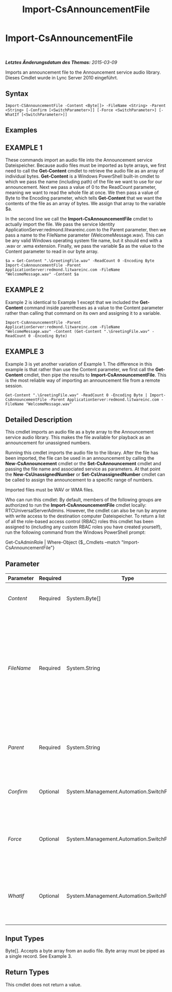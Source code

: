 ﻿---
title: Import-CsAnnouncementFile
TOCTitle: Import-CsAnnouncementFile
ms:assetid: 66da2361-e325-4085-8b6f-47a8423edaab
ms:mtpsurl: https://technet.microsoft.com/de-de/library/Gg398472(v=OCS.15)
ms:contentKeyID: 49294248
ms.date: 05/19/2016
mtps_version: v=OCS.15
ms.translationtype: HT
---

# Import-CsAnnouncementFile

 

_**Letztes Änderungsdatum des Themas:** 2015-03-09_

Imports an announcement file to the Announcement service audio library. Dieses Cmdlet wurde in Lync Server 2010 eingeführt.

## Syntax

    Import-CSAnnouncementFile -Content <Byte[]> -FileName <String> -Parent <String> [-Confirm [<SwitchParameter>]] [-Force <SwitchParameter>] [-WhatIf [<SwitchParameter>]]

## Examples

## EXAMPLE 1

These commands import an audio file into the Announcement service Dateispeicher. Because audio files must be imported as byte arrays, we first need to call the **Get-Content** cmdlet to retrieve the audio file as an array of individual bytes. **Get-Content** is a Windows PowerShell built-in cmdlet to which we pass the name (including path) of the file we want to use for our announcement. Next we pass a value of 0 to the ReadCount parameter, meaning we want to read the whole file at once. We then pass a value of Byte to the Encoding parameter, which tells **Get-Content** that we want the contents of the file as an array of bytes. We assign that array to the variable $a.

In the second line we call the **Import-CsAnnouncementFile** cmdlet to actually import the file. We pass the service Identity ApplicationServer:redmond.litwareinc.com to the Parent parameter, then we pass a name to the FileName parameter (WelcomeMessage.wav). This can be any valid Windows operating system file name, but it should end with a .wav or .wma extension. Finally, we pass the variable $a as the value to the Content parameter to read in our byte array.

    $a = Get-Content ".\GreetingFile.wav" -ReadCount 0 -Encoding Byte
    Import-CsAnnouncementFile -Parent ApplicationServer:redmond.litwareinc.com -FileName "WelcomeMessage.wav" -Content $a

## EXAMPLE 2

Example 2 is identical to Example 1 except that we included the **Get-Content** command inside parentheses as a value to the Content parameter rather than calling that command on its own and assigning it to a variable.

    Import-CsAnnouncementFile -Parent ApplicationServer:redmond.litwareinc.com -FileName "WelcomeMessage.wav" -Content (Get-Content ".\GreetingFile.wav" -ReadCount 0 -Encoding Byte)

## EXAMPLE 3

Example 3 is yet another variation of Example 1. The difference in this example is that rather than use the Content parameter, we first call the **Get-Content** cmdlet, then pipe the results to **Import-CsAnnouncementFile**. This is the most reliable way of importing an announcement file from a remote session.

    Get-Content ".\GreetingFile.wav" -ReadCount 0 -Encoding Byte | Import-CsAnnouncementFile -Parent ApplicationServer:redmond.litwareinc.com -FileName "WelcomeMessage.wav"

## Detailed Description

This cmdlet imports an audio file as a byte array to the Announcement service audio library. This makes the file available for playback as an announcement for unassigned numbers.

Running this cmdlet imports the audio file to the library. After the file has been imported, the file can be used in an announcement by calling the **New-CsAnnouncement** cmdlet or the **Set-CsAnnouncement** cmdlet and passing the file name and associated service as parameters. At that point the **New-CsUnassignedNumber** or **Set-CsUnassignedNumber** cmdlet can be called to assign the announcement to a specific range of numbers.

Imported files must be WAV or WMA files.

Who can run this cmdlet: By default, members of the following groups are authorized to run the **Import-CsAnnouncementFile** cmdlet locally: RTCUniversalServerAdmins. However, the cmdlet can also be run by anyone with write access to the destination computer Dateispeicher. To return a list of all the role-based access control (RBAC) roles this cmdlet has been assigned to (including any custom RBAC roles you have created yourself), run the following command from the Windows PowerShell prompt:

Get-CsAdminRole | Where-Object {$\_.Cmdlets –match "Import-CsAnnouncementFile"}

## Parameter


<table>
<colgroup>
<col style="width: 25%" />
<col style="width: 25%" />
<col style="width: 25%" />
<col style="width: 25%" />
</colgroup>
<thead>
<tr class="header">
<th>Parameter</th>
<th>Required</th>
<th>Type</th>
<th>Description</th>
</tr>
</thead>
<tbody>
<tr class="odd">
<td><p><em>Content</em></p></td>
<td><p>Required</p></td>
<td><p>System.Byte[]</p></td>
<td><p>The contents of the audio file as a byte array.</p></td>
</tr>
<tr class="even">
<td><p><em>FileName</em></p></td>
<td><p>Required</p></td>
<td><p>System.String</p></td>
<td><p>The name that you want the file to have in the Dateispeicher. You will use this name in the AudioFilePrompt parameter in the call to the <strong>New-CsAnnouncement</strong> or <strong>Set-CsAnnouncement</strong> cmdlet to assign the file to an announcement.</p></td>
</tr>
<tr class="odd">
<td><p><em>Parent</em></p></td>
<td><p>Required</p></td>
<td><p>System.String</p></td>
<td><p>The service ID of the Application Server on which the associated Announcement service is running.</p></td>
</tr>
<tr class="even">
<td><p><em>Confirm</em></p></td>
<td><p>Optional</p></td>
<td><p>System.Management.Automation.SwitchParameter</p></td>
<td><p>Fordert Sie vor der Ausführung des Befehls zum Bestätigen auf.</p></td>
</tr>
<tr class="odd">
<td><p><em>Force</em></p></td>
<td><p>Optional</p></td>
<td><p>System.Management.Automation.SwitchParameter</p></td>
<td><p>Suppresses any confirmation prompts that would otherwise be displayed before making changes.</p></td>
</tr>
<tr class="even">
<td><p><em>WhatIf</em></p></td>
<td><p>Optional</p></td>
<td><p>System.Management.Automation.SwitchParameter</p></td>
<td><p>Beschreibt die Auswirkungen einer Ausführung des Befehls, ohne den Befehl tatsächlich auszuführen.</p></td>
</tr>
</tbody>
</table>


## Input Types

Byte\[\]. Accepts a byte array from an audio file. Byte array must be piped as a single record. See Example 3.

## Return Types

This cmdlet does not return a value.


